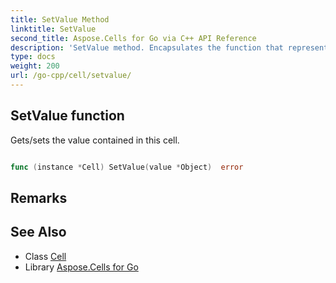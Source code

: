 ```yaml
---
title: SetValue Method 
linktitle: SetValue
second_title: Aspose.Cells for Go via C++ API Reference
description: 'SetValue method. Encapsulates the function that represents setvalue in Go.'
type: docs
weight: 200
url: /go-cpp/cell/setvalue/
---
```


## SetValue function

Gets/sets the value contained in this cell.

```go

func (instance *Cell) SetValue(value *Object)  error

```

## Remarks


## See Also

* Class [Cell](../)
* Library [Aspose.Cells for Go](../../)
